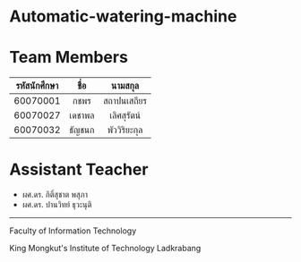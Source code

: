 # Automatic-watering-machine

# Team Members
| รหัสนักศึกษา        | ชื่อ | นามสกุล |
| :-------------: |:----------:|:--------:|
| 60070001      | กชพร | สถาปนเสถียร |
| 60070027      | เดชาพล | เลิศสุรัตน์ |
| 60070032      | ธัญชนก | พัววิริยะกุล |

# Assistant Teacher
* ผศ.ดร. กิติ์สุชาต พสุภา
* ผศ.ดร. ปานวิทย์ ธุวะนุติ
---
Faculty of Information Technology

King Mongkut's Institute of Technology Ladkrabang
